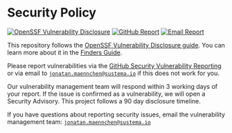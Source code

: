 # Security Policy

[![OpenSSF Vulnerability Disclosure](https://img.shields.io/badge/OpenSSF-Vulnerability_Disclosure-green)](https://github.com/ossf/oss-vulnerability-guide/blob/main/finder-guide.md)
[![GitHub Report](https://img.shields.io/badge/GitHub-Security_Advisories-blue)](https://github.com/sustema-ag/warder/security/advisories/new)
[![Email Report](https://img.shields.io/badge/Email-jonatan.maennchen%40sustema.io-blue)](mailto:jonatan.maennchen@sustema.io)

This repository follows the
[OpenSSF Vulnerability Disclosure guide](https://github.com/ossf/oss-vulnerability-guide/tree/main).
You can learn more about it in the
[Finders Guide](https://github.com/ossf/oss-vulnerability-guide/blob/main/finder-guide.md).

Please report vulnerabilities via the
[GitHub Security Vulnerability Reporting](https://github.com/sustema-ag/warder/security/advisories/new)
or via email to [`jonatan.maennchen@sustema.io`](mailto:jonatan.maennchen@sustema.io)
if this does not work for you.

Our vulnerability management team will respond within 3 working days of your
report. If the issue is confirmed as a vulnerability, we will open a Security
Advisory. This project follows a 90 day disclosure timeline.

If you have questions about reporting security issues, email the vulnerability
management team: [`jonatan.maennchen@sustema.io`](mailto:jonatan.maennchen@sustema.io)
